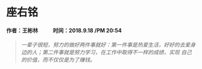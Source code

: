 # 座右铭
#### 作者：王彬林 &nbsp;&nbsp; &nbsp; &nbsp; &nbsp; &nbsp;   时间：2018.9.18 /PM 20:54
>*一辈子很短，努力的做好两件事就好：第一件事是热爱生活，好好的去爱身边的人；第二件事就是努力学习，在工作中取得不一样的成绩，实现
自己的价值，而不仅仅是为了赚钱。*